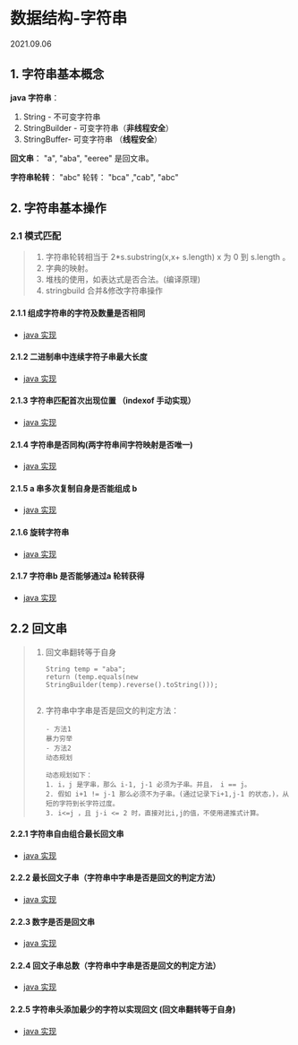 # 数据结构-字符串

2021.09.06

## 1. 字符串基本概念

**java 字符串**：

1. String  - 不可变字符串
2. StringBuilder - 可变字符串（**非线程安全**）
3. StringBuffer- 可变字符串 （**线程安全**）

**回文串**： "a", "aba", "eeree" 是回文串。

**字符串轮转**： "abc" 轮转： "bca" ,"cab", "abc"

## 2. 字符串基本操作

### 2.1 模式匹配

> 1. 字符串轮转相当于 2*s.substring(x,x+ s.length)  x 为 0 到 s.length 。
> 2. 字典的映射。
> 3. 堆栈的使用，如表达式是否合法。(编译原理)
> 4. stringbuild 合并&修改字符串操作

#### 2.1.1 组成字符串的字符及数量是否相同

- [java 实现 ](https://github.com/Whojohn/learn/tree/master/src/main/java/%E6%95%B0%E6%8D%AE%E7%BB%93%E6%9E%84/%E5%AD%97%E7%AC%A6%E4%B8%B2/ValidAnagram.java)

#### 2.1.2 二进制串中连续字符子串最大长度

- [java 实现 ](https://github.com/Whojohn/learn/tree/master/src/main/java/%E6%95%B0%E6%8D%AE%E7%BB%93%E6%9E%84/%E5%AD%97%E7%AC%A6%E4%B8%B2/CountBinarySubstrings.java)

#### 2.1.3 字符串匹配首次出现位置 （indexof 手动实现）

- [java 实现 ](https://github.com/Whojohn/learn/tree/master/src/main/java/%E6%95%B0%E6%8D%AE%E7%BB%93%E6%9E%84/%E5%AD%97%E7%AC%A6%E4%B8%B2/ImplementStrstr.java)

#### 2.1.4 字符串是否同构(两字符串间字符映射是否唯一)

- [java 实现 ](https://github.com/Whojohn/learn/tree/master/src/main/java/%E6%95%B0%E6%8D%AE%E7%BB%93%E6%9E%84/%E5%AD%97%E7%AC%A6%E4%B8%B2/IsomorphicStrings.java)

#### 2.1.5 a 串多次复制自身是否能组成 b

- [java 实现 ](https://github.com/Whojohn/learn/tree/master/src/main/java/%E6%95%B0%E6%8D%AE%E7%BB%93%E6%9E%84/%E5%AD%97%E7%AC%A6%E4%B8%B2/RepeatedStringMatch.java)

#### 2.1.6 旋转字符串

- [java 实现 ](https://github.com/Whojohn/learn/tree/master/src/main/java/%E6%95%B0%E6%8D%AE%E7%BB%93%E6%9E%84/%E5%AD%97%E7%AC%A6%E4%B8%B2/RotateString.java)

#### 2.1.7 字符串b 是否能够通过a 轮转获得

- [java 实现 ](https://github.com/Whojohn/learn/tree/master/src/main/java/%E6%95%B0%E6%8D%AE%E7%BB%93%E6%9E%84/%E5%AD%97%E7%AC%A6%E4%B8%B2/StringRotationLcci.java)

## 2.2 回文串

> 1. 回文串翻转等于自身
>
>    ```
>    String temp = "aba";
>    return (temp.equals(new StringBuilder(temp).reverse().toString()));
>        
>    ```
>
> 2. 字符串中字串是否是回文的判定方法：
>
>    ```
>    - 方法1
>    暴力穷举
>    - 方法2
>    动态规划
>    
>    动态规划如下：
>    1. i，j 是字串，那么 i-1, j-1 必须为子串。并且， i == j。
>    2. 假如 i+1 != j-1 那么必须不为子串。(通过记录下i+1,j-1 的状态，)，从短的字符到长字符过度。
>    3. i<=j ，且 j-i <= 2 时，直接对比i,j的值，不使用递推式计算。
>    ```



#### 2.2.1 字符串自由组合最长回文串

- [java 实现 ](https://github.com/Whojohn/learn/tree/master/src/main/java/%E6%95%B0%E6%8D%AE%E7%BB%93%E6%9E%84/%E5%AD%97%E7%AC%A6%E4%B8%B2/LongestPalindrome.java)

#### 2.2.2 最长回文子串（字符串中字串是否是回文的判定方法）

- [java 实现 ](https://github.com/Whojohn/learn/tree/master/src/main/java/%E6%95%B0%E6%8D%AE%E7%BB%93%E6%9E%84/%E5%AD%97%E7%AC%A6%E4%B8%B2/LongestPalindromicSubstring.java)

#### 2.2.3 数字是否是回文串

- [java 实现 ](https://github.com/Whojohn/learn/tree/master/src/main/java/%E6%95%B0%E6%8D%AE%E7%BB%93%E6%9E%84/%E5%AD%97%E7%AC%A6%E4%B8%B2/PalindromeNumber.java)

#### 2.2.4 回文子串总数（字符串中字串是否是回文的判定方法）

- [java 实现 ](https://github.com/Whojohn/learn/tree/master/src/main/java/%E6%95%B0%E6%8D%AE%E7%BB%93%E6%9E%84/%E5%AD%97%E7%AC%A6%E4%B8%B2/PalindromicSubstrings.java)

#### 2.2.5 字符串头添加最少的字符以实现回文 (回文串翻转等于自身)

- [java 实现 ](https://github.com/Whojohn/learn/tree/master/src/main/java/%E6%95%B0%E6%8D%AE%E7%BB%93%E6%9E%84/%E5%AD%97%E7%AC%A6%E4%B8%B2/ShortestPalindrome.java)